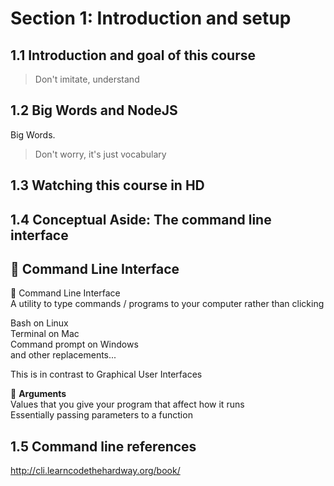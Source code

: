 # Section 1: Introduction and setup

## 1.1 Introduction and goal of this course
> Don't imitate, understand

## 1.2 Big Words and NodeJS
Big Words.

> Don't worry, it's just vocabulary

## 1.3 Watching this course in HD

## 1.4 Conceptual Aside: The command line interface
## 🚀 Command Line Interface  
🚀 Command Line Interface  
A utility to type commands / programs to your computer rather than clicking

Bash on Linux  
Terminal on Mac  
Command prompt on Windows  
and other replacements...

This is in contrast to Graphical User Interfaces


🚀 **Arguments**  
Values that you give your program that affect how it runs  
Essentially passing parameters to a function

## 1.5 Command line references
http://cli.learncodethehardway.org/book/
